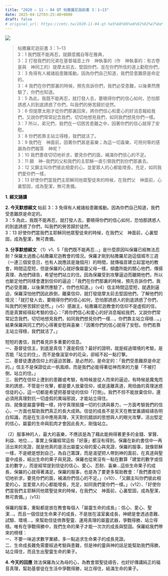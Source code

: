 ```yaml
---
title: "2020 – 11 – 04 QT 帖撒羅尼迦前書 3：1~13"
date: 2025-04-12T03:25:48+0800
draft: false
# original_url: https://cmtc.tw/2020-11-04-qt-%e5%b8%96%e6%92%92%e7%be%85%e5%b0%bc%e8%bf%a6%e5%89%8d%e6%9b%b8-3%ef%bc%9a113
---
```


![](/images/qt.jpg)
> 帖撒羅尼迦前書 3：1\~13  
> 3：1 我們既不能再忍，就願意獨自等在雅典，  
> 3：2 打發我們的兄弟在基督福音上作　神執事的（作　神執事的：有古卷是與　神同工的）提摩太前去，堅固你們，並在你們所信的道上勸慰你們，  
> 3：3 免得有人被諸般患難搖動。因為你們自己知道，我們受患難原是命定的。  
> 3：4 我們在你們那裏的時候，預先告訴你們，我們必受患難，以後果然應驗了，你們也知道。  
> 3：5 為此，我既不能再忍，就打發人去，要曉得你們的信心如何，恐怕那誘惑人的到底誘惑了你們，叫我們的勞苦歸於徒然。  
> 3：6 但提摩太剛才從你們那裏回來，將你們信心和愛心的好消息報給我們，又說你們常常記念我們，切切地想見我們，如同我們想見你們一樣。  
> 3：7 所以，弟兄們，我們在一切困苦患難之中，因著你們的信心就得了安慰。  
> 3：8 你們若靠主站立得穩，我們就活了。  
> 3：9 我們在　神面前，因著你們甚是喜樂；為這一切喜樂，可用何等的感謝為你們報答　神呢？  
> 3：10 我們晝夜切切地祈求，要見你們的面，補滿你們信心的不足。  
> 3：11 願　神─我們的父和我們的主耶穌一直引領我們到你們那裏去。  
> 3：12 又願主叫你們彼此相愛的心，並愛眾人的心都能增長，充足，如同我們愛你們一樣，  
> 3：13 好使你們當我們主耶穌同他眾聖徒來的時候，在我們父　神面前，心裏堅固，成為聖潔，無可責備。

**1. 經文誦讀**

**2.  今天默想經文**
帖前 3：3 免得有人被諸般患難搖動。因為你們自己知道，我們受患難原是命定的。  
3：5 為此，我既不能再忍，就打發人去，要曉得你們的信心如何，恐怕那誘惑人的到底誘惑了你們，叫我們的勞苦歸於徒然。  
3：13 好使你們當我們主耶穌同他眾聖徒來的時候，在我們父　神面前，心裏堅固，成為聖潔，無可責備。

**3. 分享默想經文**
（1）v1、5「我們既不能再忍…」是什麼原因叫保羅已經無法忍耐？保羅太過擔心帖撒羅尼迦教會的情況。保羅才剛到帖撒羅尼迦這個城市三週（一連三個安息日，也有人說應該是幾個月）的時間，就傳福音建立起當地的教會，時間這麼短，但是保羅的心就好像屬靈父母一樣，傾盡所能的關心他們，傳揚真理、為他們禱告，希望他們站立的住。因為保羅受到攻擊逼迫而離開他們，所以也斷定他們同樣會遭到信仰的逼迫：「我們在你們那裏的時候，預先告訴你們，我們必受患難，以後果然應驗了，你們也知道。」（v4）信主時間這麼短，就遇到逼迫，保羅深怕他們因此跌倒，離棄信仰，就打發提摩太前去堅固他們，了解他們的情況：「就打發人去，要曉得你們的信心如何，恐怕那誘惑人的到底誘惑了你們，叫我們的勞苦歸於徒然。」（v5）感謝主，帖撒羅尼迦教會的信仰不是虛假的信，而是真實經得起考驗的信心：「將你們信心和愛心的好消息報給我們，又說你們常常記念我們，切切地想見我們，如同我們想見你們一樣…，你們靠主站立得穩…。」結果保羅與同工們的心得著安慰與喜樂：「因著你們的信心就得了安慰。你們若靠主站立得穩，我們就活了。」

短短的書信，我們看見許多重要的信息。  
一、基督徒信主，到底是真信？還是假信？最好的證明，就是經過環境的考驗，是否能「站立的住」，而不是像溫室中的花朵，卻經不起一點打擊。  
二、基督徒遭遇信仰上的逼迫苦難，是必然的，是命定的：「我們受患難原是命定的。」信主不是保證從此一帆風順，而是我們必能得著從神而來的力量「不被打倒，站立的住。」  
三、我們在信仰上遭到的患難或考驗，有時候是從人而來的逼迫，有時候是魔鬼而來的誘惑，不管是什攻擊，都是要人放棄信仰，或是遠離真道，用扭曲的真理迷惑信徒的心，這一切都是希望把基督徒的信仰「打倒」。我們不但不能放棄信仰，還必須用真理對抗一切虛假的異端邪說，才能站立得住。  
四、就像是屬靈爭戰一樣，持守真理抵擋一切的引誘與暴力，一方面考驗我們的信心，一方面也幫助我們真正的長大成熟。信徒的成長不是天天在教堂裏讀經禱告明白知識，而是在生活中應用真理，天天對抗錯誤的思想與人的眼光攻擊，活出堅定的信心，屬靈的生命與肌肉才會因此長大，剛強站立。

（2）服事神的人，最大的喜樂，不應該是為了藉此能夠得著更多的金錢、掌聲、利益、地位…，事實上保羅經常這些「好康」都沒有得到。保羅在新約書信中一再活出來的見證，就是他真的是活出屬靈父母的愛心與見證，保羅的服事，就像耶穌一樣，不是總是想到自己，為自己籌謀，而是渴望把人帶到神的面前，在真道與聖靈中成長，結出生命的果子與見證。保羅也從來沒有一點在數算「建堂的數字或信主的數字」，而是經常提到信徒的信心、愛心、忍耐、喜樂…這些生命果子的成長，保羅的心就得著滿足。保羅的服事，也是為了要更多幫助教會：「我們晝夜切切地祈求，要見你們的面，補滿你們信心的不足。」（v10）、「又願主叫你們彼此相愛的心，並愛眾人的心都能增長，充足，如同我們愛你們一樣。」（v12）、「好使你們當我們主耶穌同他眾聖徒來的時候，在我們父　神面前，心裏堅固，成為聖潔，無可責備。」（v13）

保羅的服事，重點都是放在教會每個人「屬靈生命的成長」：信心、愛心、聖潔…。而且一個信徒生命果子的成長，不是放在溫室裏成長，神總是會透過患難、試驗、環境…，來幫助信徒倚靠聖靈、運用真理的屬靈武器，爭戰得勝，站立得穩。唯有在爭戰得勝中，我們生命的果子才能一次次的成長與堅固。保羅給我們帶來的榜樣：  
一、不要一味追求數字業績，多一點追求生命果子的成長見證。  
二、生命成長難免需要經過考驗與患難，但是神的靈與神的話足能幫助我們得勝，站立得住，而且生出聖靈生命的果子。

**4. 今天的回應**
效法保羅為父為母的心，為教會眾聖徒禱告，也好好傳講純正的福音真理，幫助基督徒在生活中爭戰得勝，站立得住，結滿生命的果子。
